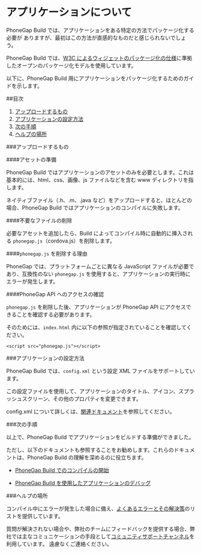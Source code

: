 ﻿---
license: Licensed to the Apache Software Foundation (ASF) under one
   or more contributor license agreements.  See the NOTICE file
   distributed with this work for additional information
   regarding copyright ownership.  The ASF licenses this file
   to you under the Apache License, Version 2.0 (the
   "License"); you may not use this file except in compliance
   with the License.  You may obtain a copy of the License at

   http://www.apache.org/licenses/LICENSE-2.0

   Unless required by applicable law or agreed to in writing,
   software distributed under the License is distributed on an
   "AS IS" BASIS, WITHOUT WARRANTIES OR CONDITIONS OF ANY
   KIND, either express or implied.  See the License for the
   specific language governing permissions and limitations
   under the License.
---

# アプリケーションについて

PhoneGap Build では、アプリケーションをある特定の方法でパッケージ化する必要が
ありますが、最初はこの方法が直感的なものだと感じられないでしょう。

PhoneGap Build では、[W3C によるウィジェットのパッケージ化の仕様](http://www.w3.org/TR/widgets/)に準拠したオープンのパッケージ化モデルを使用しています。

以下に、PhoneGap Build 用にアプリケーションをパッケージ化するためのガイドを示します。

##目次

1. [アップロードするもの](#what_do_i_upload)
2. [アプリケーションの設定方法](#configure_application)
3. [次の手順](#whats_next)
4. [ヘルプの場所](#whats_next)


<a id="#what_do_i_upload"></a>
###アップロードするもの

####アセットの準備

PhoneGap Build ではアプリケーションのアセットのみを必要とします。これは基本的には、html、css、画像、js ファイルなどを含む www ディレクトリを指します。

ネイティブファイル（.h、.m、.java など）をアップロードすると、ほとんどの場合、PhoneGap Build ではアプリケーションのコンパイルに失敗します。

####不要なファイルの削除

必要なアセットを追加したら、Build によってコンパイル時に自動的に挿入される `phonegap.js`（cordova.js）を削除します。

####`phonegap.js` を削除する理由

PhoneGap では、プラットフォームごとに異なる JavaScript ファイルが必要であり、互換性のない `phonegap.js` を使用すると、アプリケーションの実行時にエラーが発生します。

####PhoneGap API へのアクセスの確認

`phonegap.js` を削除した後、アプリケーションが PhoneGap API にアクセスできることを確認する必要があります。

そのためには、`index.html` 内に以下の参照が指定されていることを確認してください。

    <script src="phonegap.js"></script>

<a id="#configure_application"></a>
###アプリケーションの設定方法

PhoneGap Build では、`config.xml` という設定 XML ファイルをサポートしています。

この設定ファイルを使用して、アプリケーションのタイトル、アイコン、スプラッシュスクリーン、その他のプロパティを変更できます。

config.xml について詳しくは、[関連ドキュメント](/docs/config-xml)を参照してください。

<a id="whats_next"></a>
###次の手順

以上で、PhoneGap Build でアプリケーションをビルドする準備ができました。

ただし、以下のドキュメントも参照することをお勧めします。これらのドキュメントは、PhoneGap Build の理解を深めるのに役立ちます。

* [PhoneGap Build でのコンパイルの開始](/docs/start)

* [PhoneGap Build を使用したアプリケーションのデバッグ](/docs/phonegap-debug)

<a id="help"></a>
###ヘルプの場所

コンパイル中にエラーが発生した場合に備え、[よくあるエラーとその解決策](/docs/build-failed)のリストを提供しています。

質問が解決されない場合や、弊社のチームにフィードバックを提供する場合、弊社では主なコミュニケーションの手段として[コミュニティサポートチャンネル](http://community.phonegap.com)を利用しています。
遠慮なくご連絡ください。
